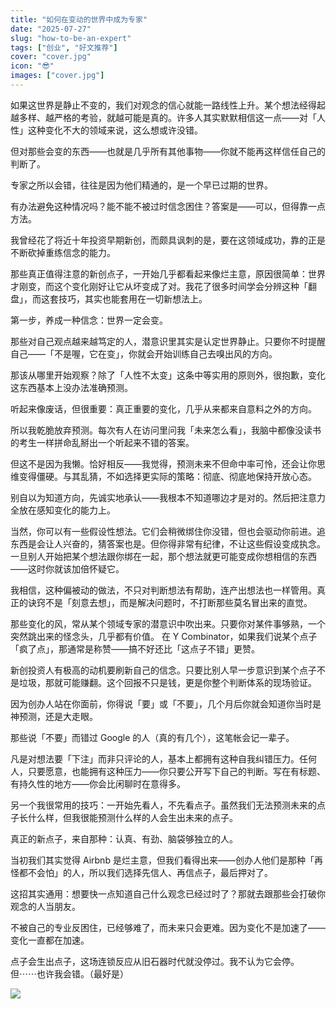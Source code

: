 ```yaml
---
title: "如何在变动的世界中成为专家"
date: "2025-07-27"
slug: "how-to-be-an-expert"
tags: ["创业", "好文推荐"]
cover: "cover.jpg"
icon: "😎"
images: ["cover.jpg"]
---
```

如果这世界是静止不变的，我们对观念的信心就能一路线性上升。某个想法经得起越多样、越严格的考验，就越可能是真的。许多人其实默默相信这一点——对「人性」这种变化不大的领域来说，这么想或许没错。



但对那些会变的东西——也就是几乎所有其他事物——你就不能再这样信任自己的判断了。



专家之所以会错，往往是因为他们精通的，是一个早已过期的世界。



有办法避免这种情况吗？能不能不被过时信念困住？答案是——可以，但得靠一点方法。



我曾经花了将近十年投资早期新创，而颇具讽刺的是，要在这领域成功，靠的正是不断砍掉重练信念的能力。



那些真正值得注意的新创点子，一开始几乎都看起来像烂主意，原因很简单：世界才刚变，而这个变化刚好让它从坏变成了对。我花了很多时间学会分辨这种「翻盘」，而这套技巧，其实也能套用在一切新想法上。



第一步，养成一种信念：世界一定会变。



那些对自己观点越来越笃定的人，潜意识里其实是认定世界静止。只要你不时提醒自己——「不是喔，它在变」，你就会开始训练自己去嗅出风的方向。



那该从哪里开始观察？除了「人性不太变」这条中等实用的原则外，很抱歉，变化这东西基本上没办法准确预测。



听起来像废话，但很重要：真正重要的变化，几乎从来都来自意料之外的方向。



所以我乾脆放弃预测。每次有人在访问里问我「未来怎么看」，我脑中都像没读书的考生一样拼命乱掰出一个听起来不错的答案。



但这不是因为我懒。恰好相反——我觉得，预测未来不但命中率可怜，还会让你思维变得僵硬。与其乱猜，不如选择更实际的策略：彻底、彻底地保持开放心态。



别自以为知道方向，先诚实地承认——我根本不知道哪边才是对的。然后把注意力全放在感知变化的能力上。



当然，你可以有一些假设性想法。它们会稍微绑住你没错，但也会驱动你前进。追东西是会让人兴奋的，猜答案也是。但你得非常有纪律，不让这些假设变成执念。
一旦别人开始把某个想法跟你绑在一起，那个想法就更可能变成你想相信的东西——这时你就该加倍怀疑它。



我相信，这种偏被动的做法，不只对判断想法有帮助，连产出想法也一样管用。真正的诀窍不是「刻意去想」，而是解决问题时，不打断那些莫名冒出来的直觉。



那些变化的风，常从某个领域专家的潜意识中吹出来。只要你对某件事够熟，一个突然跳出来的怪念头，几乎都有价值。
在 Y Combinator，如果我们说某个点子「疯了点」，那通常是称赞——搞不好还比「这点子不错」更赞。



新创投资人有极高的动机要刷新自己的信念。只要比别人早一步意识到某个点子不是垃圾，那就可能赚翻。这个回报不只是钱，更是你整个判断体系的现场验证。



因为创办人站在你面前，你得说「要」或「不要」，几个月后你就会知道你当时是神预测，还是大走眼。



那些说「不要」而错过 Google 的人（真的有几个），这笔帐会记一辈子。



凡是对想法要「下注」而非只评论的人，基本上都拥有这种自我纠错压力。任何人，只要愿意，也能拥有这种压力——你只要公开写下自己的判断。写在有标题、有持久性的地方——你会比闲聊时在意得多。



另一个我很常用的技巧：一开始先看人，不先看点子。虽然我们无法预测未来的点子长什么样，但我很能预测什么样的人会生出未来的点子。



真正的新点子，来自那种：认真、有劲、脑袋够独立的人。



当初我们其实觉得 Airbnb 是烂主意，但我们看得出来——创办人他们是那种「再怪都不会怕」的人，所以我们选择先信人、再信点子，最后押对了。



这招其实通用：想要快一点知道自己什么观念已经过时了？那就去跟那些会打破你观念的人当朋友。



不被自己的专业反困住，已经够难了，而未来只会更难。因为变化不是加速了——变化一直都在加速。



点子会生出点子，这场连锁反应从旧石器时代就没停过。我不认为它会停。
但⋯⋯也许我会错。（最好是）




![](https://prod-files-secure.s3.us-west-2.amazonaws.com/112d0858-5090-4d34-a606-b75eb8d65fd2/46476355-9cf3-4e99-9b7a-3531bc426380/1000202064.png?X-Amz-Algorithm=AWS4-HMAC-SHA256&X-Amz-Content-Sha256=UNSIGNED-PAYLOAD&X-Amz-Credential=ASIAZI2LB4665UEEDCDR%2F20251003%2Fus-west-2%2Fs3%2Faws4_request&X-Amz-Date=20251003T111031Z&X-Amz-Expires=3600&X-Amz-Security-Token=IQoJb3JpZ2luX2VjEKv%2F%2F%2F%2F%2F%2F%2F%2F%2F%2FwEaCXVzLXdlc3QtMiJHMEUCIE3S0FfQ8ypP2MWh8WZy9xUeKBC0306jL3G00pRLRXdNAiEAzWjsJbOdPTfT2I%2FcywIdJmOyrfMDUAAxhYn49feFB4Qq%2FwMIRBAAGgw2Mzc0MjMxODM4MDUiDCSGFuh1pTUSrKwxOSrcA8p%2Ffs9Ol1gkuaeSnksyOnFBI%2FT%2Be1y4R8p2081Faqpy6GrHv35BPi74spmVTmbQeHAdMgsWlqO9nYdhglCxkFQcs%2F0qmUmtxnTHSRIJcgKRRBWN7VbSxEiUEk%2FjVaCnUIad7FikSuLOf%2F4V3du325tsLlryj3OIdcAwH%2B5BpQYKLIOksED2grjOclMHl3t1uNQwm03%2F9IR%2F5WCsMN5TB4QUS7k%2FDyMMeMaMrXlafYB13sYV1OhpBOEgd5ziUpEN3XRQAjxxrcJrlB5ShpSMbx%2FF1xVWG1uR46zflInGCfw9zdmalrcjBkW9C8GZ9IpvQdkwxuUJjZx9NssGg5jzAjpqbVNlt%2FL5gcyntUpYL7H%2FXcqDE%2B3yGVNeSmbeb%2BAl83aH0IpmMF1bmpburq6JrdWdNdBF5esccjcGBlcL0PuuAXJYMfwEk0r4QlCEg2f2NlEuCvZxvCtfLffz1MrP%2FZoqEQSd7wCbQtKw%2Bccxaa7VsclZmzCsAYC8Id1cPxfVYxMcsoPct%2BvI91jpWv7dl8f9neq1pYtLgc5Qr9i%2F4BrFjX%2F2Rbnn4wQYkHptyLSETRdjDnp6N4n2j0cUl6QSsq6RLKuC6Llc2XQTYomIE%2BhM3%2BqnBn346gfoKGpjMOHO%2FsYGOqUB2RcOr8QNNHj%2FZo%2Fn%2Bnwpl9%2F60GgHgWlAa7XHT4vhZteQKTcRED9pWs3808ydgQqfbxss8qD4PhQMTi95FRk%2Bak7cLy2NMQKm0P5KagCZl%2FXG6r7u3kccQ9Dsq9rNOfMiMVwOMe3qA30%2FoqWsVaHajUNxEdwm%2Bwc%2FyVF7f0tmpi2keVstzH4Wjp83NuWH4G9WJA3fSk7AI%2FG3k3RMxH0Z182eHZMr&X-Amz-Signature=8a56ac68062ed9cb694be858cfda62d0706812c65c189fa48900469082e1f6c2&X-Amz-SignedHeaders=host&x-amz-checksum-mode=ENABLED&x-id=GetObject)

